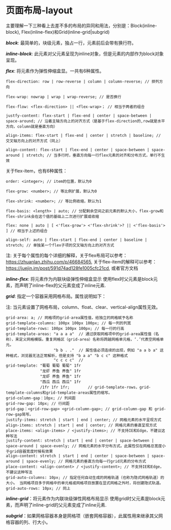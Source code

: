# 页面布局-layout



主要理解一下三种看上去差不多的布局的异同和用法，分别是：Block(inline-block), Flex(inline-flex)和Grid(inline-grid|subgrid)


***block***: 最简单的，块级元素，独占一行，元素前后会带有换行符。


***inline-block***: 此元素对父元素呈现为inline对象，但是元素的内部作为block对象呈现。


***flex***: 将元素作为弹性伸缩盒显。一共有6种属性。

```
flex-direction: row | row-reverse | column | column-reverse; // 排列方向

flex-wrap: nowrap | wrap | wrap-reverse; // 是否换行

flex-flow: <flex-direction> || <flex-wrap>； // 相当于两者的组合

justfy-content: flex-start | flex-end | center | space-between | space-around; // 沿着主轴方向上的对齐方式（是基于flex-direction的,row就是水平方向，column就是垂直方向）

align-items: flex-start | flex-end | center | stretch | baseline; // 交叉轴方向上的对齐方式（同上）

align-content: flex-start | flex-end | center | space-between | space-around | stretch; // 当多行时，垂直方向每一行flex元素的对齐和分布方式，单行不生效
```

关于flex-item，也有6种属性：

```
order: <integer>; // item的位置，默认为0

flex-grow: <number>; // 等比例扩展，默认为0

flex-shrink: <number>; // 等比例收缩，默认为1

flex-basis: <length> | auto; // 分配剩余空间之前元素的默认大小，flex-grow和flex-shrink会在这个值的基础上二次进行扩展或收缩

flex: none | auto | [ <'flex-grow'> <'flex-shrink'>? || <'flex-basis'> ] // 相当于上述的组合

align-self: auto | flex-start | flex-end | center | baseline | stretch; // 单独某一个flex子项的交叉轴方向上的对齐方式
```

注: 关于每个属性的每个详细的解释，关于flex布局可以参考：https://zhuanlan.zhihu.com/p/46684565, 关于flex-item的解释可以参考：https://juejin.im/post/591d74ad128fe1005cfc21cd, 或者官方文档


***inline-flex***: 将元素作为内联块级弹性伸缩盒显示 使用flex时父元素是block元素，而声明了inline-flex的父元素变成了inline元素.


***grid***: 指定一个容器采用网格布局。属性说明如下：

注: 当元素设置了网格布局，column、float、clear、vertical-align属性无效。

```
grid-area: a; // 网格项的grid-area属性值，给独立的网格赋予名称
grid-template-columns: 100px 100px 100px; // 每一列的列宽
grid-template-rows: 100px 100px 100px; // 每一行的行高
grid-template-areas: "a a a a"  // 通过获取网格项中的grid-area属性值（名称），来定义网格模版。重复网格区（grid-area）名称将跨越网格单元格，‘.’代表空网格单元。
                     "b b . ."  // 属性值必须连续的出现，例如 "a a b a" 这种格式，浏览器无法正常解析，但是支持 "b a a" "b c c" 这种格式
                     "c c c c"  // 
grid-template: "葡萄 葡萄 葡萄" 1fr 
               "龙虾 养鱼 养鱼" 1fr 
               "龙虾 养鱼 养鱼" 1fr 
               "西瓜 西瓜 西瓜" 1fr
               /1fr 1fr 1fr;        // grid-template-rows，grid-template-columns和grid-template-areas属性的缩写。
grid-column-gap：10px; // 列间距
grid-row-gap: 10px; // 行间距 
grid-gap：<grid-row-gap> <grid-column-gap>; // grid-column-gap 和 grid-row-gap简写。
justify-items: stretch | start | end | center; // 网格元素的水平呈现方式
align-items: stretch | start | end | center; // 网格元素的垂直呈现方式
place-items: <align-items> / <justify-items>; // 不支持IE和Edge，不建议这种写法
justify-content: stretch | start | end | center | space-between | space-around | space-evenly; // 网格元素的水平分布方式。此属性仅在网格总宽度小于grid容器宽度时候有效果
align-content: stretch | start | end | center | space-between | space-around | space-evenly; // 网格元素的垂直方向每一行grid元素的分布方式
place-content: <align-content> / <justify-content>; // 不支持IE和Edge，不建议这种写法
grid-auto-columns: 10px; // 指定任何自动生成的网格轨道（也称为隐式网格轨道）的大小。 当网格项目多于网格中的单元格或网格项目放置在显式网格之外时，将创建隐式轨道。
grid-auto-rows: 10px; // 同上
```

***inline-grid***：将元素作为内联块级弹性网格布局显示 使用grid时父元素是block元素，而声明了inline-grid的父元素变成了inline元素.

***subgrid***：如果网格容器本身是网格项（嵌套网格容器），此属性用来继承其父网格容器的列、行大小。

